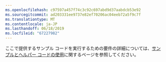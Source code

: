 ```yaml
---
ms.openlocfilehash: c97597a457f74c3c92c697abd9d37aabdcb53e92
ms.sourcegitcommit: ad203331ee9737e82ef70206ac04eeb72a5f9c7f
ms.translationtype: MT
ms.contentlocale: ja-JP
ms.lasthandoff: 06/18/2019
ms.locfileid: "67227982"
---
```

ここで提供するサンプル コードを実行するための要件の詳細については、[サンプルとヘルパー コードの使用](../developer/org-service/use-sample-helper-code.md)に関するページを参照してください。